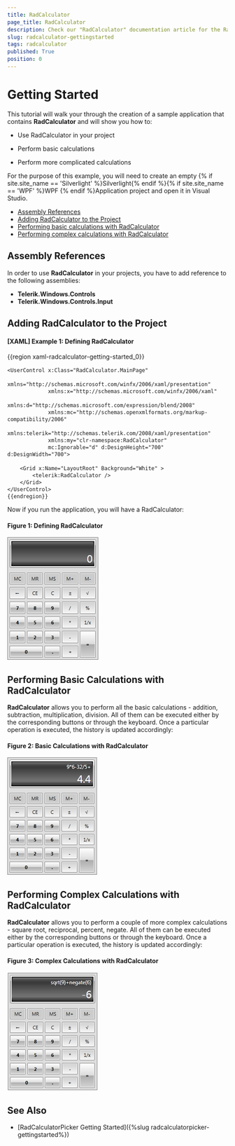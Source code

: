 ```yaml
---
title: RadCalculator
page_title: RadCalculator
description: Check our "RadCalculator" documentation article for the RadCalculator WPF control.
slug: radcalculator-gettingstarted
tags: radcalculator
published: True
position: 0
---
```


# Getting Started

This tutorial will walk your through the creation of a sample application that contains __RadCalculator__ and will show you how to:
		  
* Use RadCalculator in your project

* Perform basic calculations

* Perform more complicated calculations

For the purpose of this example, you will need to create an empty {% if site.site_name == 'Silverlight' %}Silverlight{% endif %}{% if site.site_name == 'WPF' %}WPF {% endif %}Application project and open it in Visual Studio.

* [Assembly References](#assembly-references)
* [Adding RadCalculator to the Project](#adding-radcalculator-to-the-project)
* [Performing basic calculations with RadCalculator](#performing-basic-calculations-with-radcalculator)
* [Performing complex calculations with RadCalculator](#performing-complex-calculations-with-radcalculator)

## Assembly References

In order to use __RadCalculator__ in your projects, you have to add reference to the following assemblies:

* __Telerik.Windows.Controls__
* __Telerik.Windows.Controls.Input__
		  
## Adding RadCalculator to the Project

#### __[XAML] Example 1: Defining RadCalculator__

{{region xaml-radcalculator-getting-started_0}}

	<UserControl x:Class="RadCalculator.MainPage"
	             xmlns="http://schemas.microsoft.com/winfx/2006/xaml/presentation"
	             xmlns:x="http://schemas.microsoft.com/winfx/2006/xaml"
	             xmlns:d="http://schemas.microsoft.com/expression/blend/2008"
	             xmlns:mc="http://schemas.openxmlformats.org/markup-compatibility/2006"
	             xmlns:telerik="http://schemas.telerik.com/2008/xaml/presentation"
	             xmlns:my="clr-namespace:RadCalculator"
	             mc:Ignorable="d" d:DesignHeight="700" d:DesignWidth="700">   
	  
		<Grid x:Name="LayoutRoot" Background="White" >
			<telerik:RadCalculator />		
	    </Grid>
	</UserControl>
	{{endregion}}

Now if you run the application, you will have a RadCalculator:

#### __Figure 1: Defining RadCalculator__
![Rad Calculator-Basic](images/RadCalculator-Basic.png)

## Performing Basic Calculations with RadCalculator

__RadCalculator__ allows you to perform all the basic calculations - addition, subtraction, multiplication, division. All of them can be executed either by the corresponding buttons or through the keyboard. Once a particular operation is executed, the history is updated accordingly:

#### __Figure 2: Basic Calculations with RadCalculator__
![Rad Calculator-Basic Calculations](images/RadCalculator-BasicCalculations.png)

## Performing Complex Calculations with RadCalculator

__RadCalculator__ allows you to perform a couple of more complex calculations - square root, reciprocal, percent, negate. All of them can be executed either by the corresponding buttons or through the keyboard. Once a particular operation is executed, the history is updated accordingly:

#### __Figure 3: Complex Calculations with RadCalculator__
![Rad Calculator-Complex Calculations](images/RadCalculator-ComplexCalculations.png)

## See Also

* [RadCalculatorPicker Getting Started]({%slug radcalculatorpicker-gettingstarted%})
